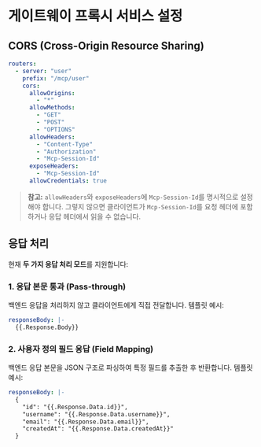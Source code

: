 # 게이트웨이 프록시 서비스 설정

## CORS (Cross-Origin Resource Sharing)
```yaml
routers:
  - server: "user"
    prefix: "/mcp/user"
    cors:
      allowOrigins:
        - "*"
      allowMethods:
        - "GET"
        - "POST"
        - "OPTIONS"
      allowHeaders:
        - "Content-Type"
        - "Authorization"
        - "Mcp-Session-Id"
      exposeHeaders:
        - "Mcp-Session-Id"
      allowCredentials: true
```

> **참고:** `allowHeaders`와 `exposeHeaders`에 `Mcp-Session-Id`를 명시적으로 설정해야 합니다. 그렇지 않으면 클라이언트가 `Mcp-Session-Id`를 요청 헤더에 포함하거나 응답 헤더에서 읽을 수 없습니다.

## 응답 처리

현재 **두 가지 응답 처리 모드**를 지원합니다:

### 1. 응답 본문 통과 (Pass-through)

백엔드 응답을 처리하지 않고 클라이언트에게 직접 전달합니다. 템플릿 예시:

```yaml
responseBody: |-
  {{.Response.Body}}
```

### 2. 사용자 정의 필드 응답 (Field Mapping)

백엔드 응답 본문을 JSON 구조로 파싱하여 특정 필드를 추출한 후 반환합니다. 템플릿 예시:

```yaml
responseBody: |-
  {
    "id": "{{.Response.Data.id}}",
    "username": "{{.Response.Data.username}}",
    "email": "{{.Response.Data.email}}",
    "createdAt": "{{.Response.Data.createdAt}}"
  }
``` 